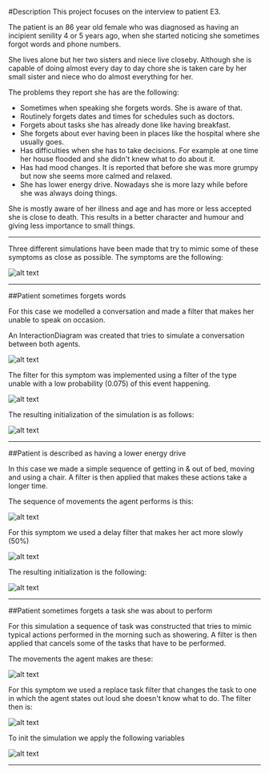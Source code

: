 #Description
This project focuses on the interview to patient E3. 

The patient is an 86 year old female who was diagnosed as having an incipient senility 4 or 5 years ago, when she started noticing she sometimes forgot words and phone numbers.

She lives alone but her two sisters and niece live closeby. Although she is capable of doing almost every day to day chore she is taken care by her small sister and niece who do almost everything for her.

The problems they report she has are the following:

* Sometimes when speaking she forgets words. She is aware of that.
* Routinely forgets dates and times for schedules such as doctors.
* Forgets about tasks she has already done like having breakfast.
* She forgets about ever having been in places like the hospital where she usually goes.
* Has difficulties when she has to take decisions. For example at one time her house flooded and  she didn't knew what to do about it.
* Has had mood changes. It is reported that before she was more grumpy but now she seems more calmed and relaxed.
* She has lower energy drive. Nowadays she is more lazy while before she was always doing things.

She is mostly aware of her illness and age and has more or less accepted she is close to death. This results in a better character and humour and giving less importance to small things.

---

Three different simulations have been made that try to mimic some of these symptoms as close as possible. The symptoms are the following:

![alt text](symptoms.png "Symptoms diagram")

---

##Patient sometimes forgets words

For this case we modelled a conversation and made a filter that makes her unable to speak on occasion.

An InteractionDiagram was created that tries to simulate a conversation between both agents.

![alt text](speechInteraction.png "Speech interaction diagram")

The filter for this symptom was implemented using a filter of the type unable with a low probability (0.075) of this event happening.

![alt text](speechFilter.png "Speech filter implementation")

The resulting initialization of the simulation is as follows:

![alt text](speechInit.png "Speech simulation initialization")

---

##Patient is described as having a lower energy drive

In this case we made a simple sequence of getting in & out of bed, moving and using a chair. A filter is then applied that makes these actions take a longer time.

The sequence of movements the agent performs is this:

![alt text](movementSequence.png "Movement sequence diagram")

For this symptom we used a delay filter that makes her act more slowly (50%)

![alt text](movementFilter.png "Movement filter implementation")

The resulting initialization is the following:

![alt text](movementInit.png "Movement simulation initialization")

---

##Patient sometimes forgets a task she was about to perform

For this simulation a sequence of task was constructed that tries to mimic typical actions performed in the morning such as showering. A filter is then applied that cancels some of the tasks that have to be performed.

The movements the agent makes are these:

![alt text](tasksSequence.png "Tasks sequence diagram")

For this symptom we used a replace task filter that changes the task to one in which the agent states out loud she doesn't know what to do. The filter then is:

![alt text](tasksFilter.png "Tasks filter implementation")

To init the simulation we apply the following variables

![alt text](movementInit.png "Movement simulation initialization")

---